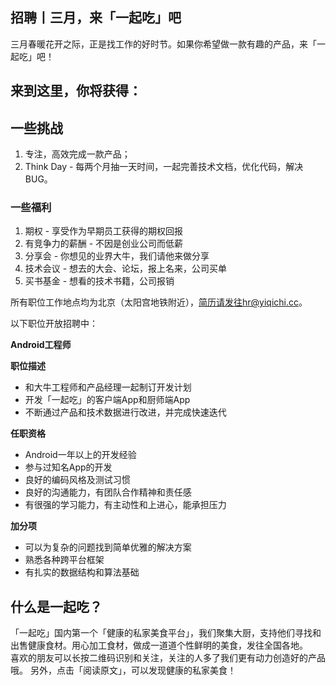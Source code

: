 招聘丨三月，来「一起吃」吧
---

三月春暖花开之际，正是找工作的好时节。如果你希望做一款有趣的产品，来「一起吃」吧！

## 来到这里，你将获得：
## 一些挑战

1. 专注，高效完成一款产品； 
2. Think Day - 每两个月抽一天时间，一起完善技术文档，优化代码，解决 BUG。    

### 一些福利
1. 期权 - 享受作为早期员工获得的期权回报
2. 有竞争力的薪酬 - 不因是创业公司而低薪
3. 分享会 - 你想见的业界大牛，我们请他来做分享
4. 技术会议 - 想去的大会、论坛，报上名来，公司买单
5. 买书基金 - 想看的技术书籍，公司报销

所有职位工作地点均为北京（太阳宫地铁附近），简历请发往hr@yiqichi.cc。

以下职位开放招聘中：

**Android工程师**

**职位描述**    

* 和大牛工程师和产品经理一起制订开发计划    
* 开发「一起吃」的客户端App和厨师端App
* 不断通过产品和技术数据进行改进，并完成快速迭代

**任职资格**

* Android一年以上的开发经验
* 参与过知名App的开发
* 良好的编码风格及测试习惯
* 良好的沟通能力，有团队合作精神和责任感
* 有很强的学习能力，有主动性和上进心，能承担压力

**加分项**

* 可以为复杂的问题找到简单优雅的解决方案
* 熟悉各种跨平台框架
* 有扎实的数据结构和算法基础

## 什么是一起吃？

「一起吃」国内第一个「健康的私家美食平台」，我们聚集大厨，支持他们寻找和出售健康食材。用心加工食材，做成一道道个性鲜明的美食，发往全国各地。      
喜欢的朋友可以长按二维码识别和关注，关注的人多了我们更有动力创造好的产品哦。
另外，点击「阅读原文」，可以发现健康的私家美食！